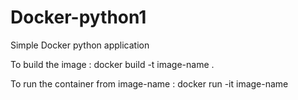 # Docker-python1

Simple Docker python application

To build the image : docker build -t image-name .

To run the container from image-name : docker run -it image-name 
